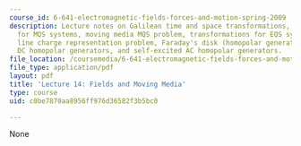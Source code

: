 ```yaml
---
course_id: 6-641-electromagnetic-fields-forces-and-motion-spring-2009
description: Lecture notes on Galilean time and space transformations, transformations
  for MQS systems, moving media MQS problem, transformations for EQS systems, moving
  line charge representation problem, Faraday's disk (homopolar generator), self-excited
  DC homopolar generators, and self-excited AC homopolar generators.
file_location: /coursemedia/6-641-electromagnetic-fields-forces-and-motion-spring-2009/c0be7870aa8956ff976d36582f3b5bc0_MIT6_641s09_lec14.pdf
file_type: application/pdf
layout: pdf
title: 'Lecture 14: Fields and Moving Media'
type: course
uid: c0be7870aa8956ff976d36582f3b5bc0

---
```

None